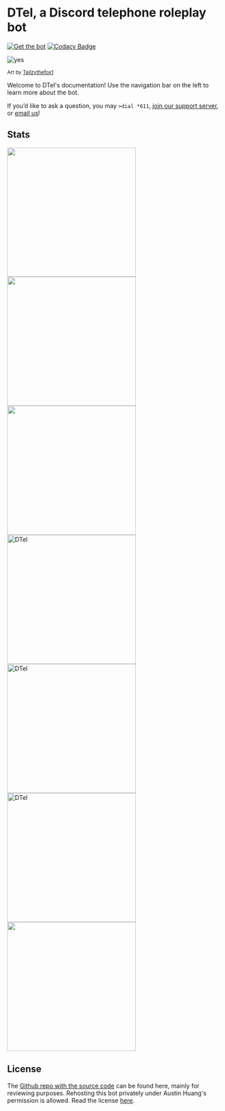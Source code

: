 # DTel, a Discord telephone roleplay bot

[![Get the bot](https://img.shields.io/badge/Discord-Get_The_Bot-7289DA.svg)](https://discordapp.com/oauth2/authorize?client_id=377609965554237453&scope=bot) [![Codacy Badge](https://api.codacy.com/project/badge/Grade/3a213a0237e54d99bd60aa9087eabbf5)](https://www.codacy.com/manual/Mitchell3514/discordtel)

![yes](https://cdn.discordapp.com/attachments/393598647679582218/393956037637570560/DTel-chan.png)

<small>Art by [Tailzythefox1](https://tailzythefox1.deviantart.com/)</small>

Welcome to DTel's documentation! Use the navigation bar on the left to learn more about the bot.

If you’d like to ask a question, you may `>dial *611`, [join our support server](https://discord.gg/RN7pxrB), or [email us](mailto:dtel@austinhuang.me)!

## Stats
<a href="https://botlist.space/bot/377609965554237453?utm_source=bls&utm_medium=widget&utm_campaign=377609965554237453"><img src="https://api.botlist.space/widget/377609965554237453/6" width="300"></a> <a href="https://botsfordiscord.com/bot/377609965554237453"><img src="https://botsfordiscord.com/api/bot/377609965554237453/widget?theme=dark" width="300" /></a> <a href="https://discordbotlist.com/bots/377609965554237453"><img src="https://discordbotlist.com/bots/377609965554237453/widget.svg" width="300" /></a> <a href="https://bots.ondiscord.xyz/bots/377609965554237453"><img src="https://bots.ondiscord.xyz/bots/377609965554237453/embed?theme=dark&showGuilds=true" alt="DTel" width="300"/></a> <a href="https://top.gg/bot/377609965554237453"><img src="https://top.gg/api/widget/377609965554237453.svg" alt="DTel" width="300" /></a> <a href="https://discord.boats/bot/377609965554237453"><img src="https://discord.boats/api/widget/377609965554237453" alt="DTel" width="300" /></a> <a href="https://mythicalbots.xyz/bot/377609965554237453" ><img src="https://mythicalbots.xyz/bot/377609965554237453/embed?q=dark" alt="" width="300" /></a>

## License
The [Github repo with the source code](https://github.com/austinhuang0131/dtel) can be found here, mainly for reviewing purposes. Rehosting this bot privately under Austin Huang's permission is allowed. Read the license [here](https://github.com/austinhuang0131/dtel/blob/master/LICENSE).
